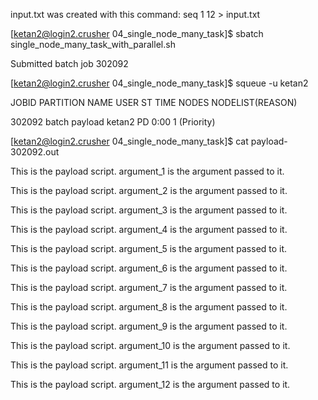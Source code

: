 input.txt was created with this command: seq 1 12 > input.txt

[ketan2@login2.crusher 04_single_node_many_task]$ sbatch single_node_many_task_with_parallel.sh 

Submitted batch job 302092

[ketan2@login2.crusher 04_single_node_many_task]$ squeue -u ketan2

JOBID PARTITION     NAME     USER ST       TIME  NODES NODELIST(REASON)

302092     batch  payload   ketan2 PD       0:00      1 (Priority)


[ketan2@login2.crusher 04_single_node_many_task]$ cat payload-302092.out 

This is the payload script. argument_1 is the argument passed to it.

This is the payload script. argument_2 is the argument passed to it.

This is the payload script. argument_3 is the argument passed to it.

This is the payload script. argument_4 is the argument passed to it.

This is the payload script. argument_5 is the argument passed to it.

This is the payload script. argument_6 is the argument passed to it.

This is the payload script. argument_7 is the argument passed to it.

This is the payload script. argument_8 is the argument passed to it.

This is the payload script. argument_9 is the argument passed to it.

This is the payload script. argument_10 is the argument passed to it.

This is the payload script. argument_11 is the argument passed to it.

This is the payload script. argument_12 is the argument passed to it.

